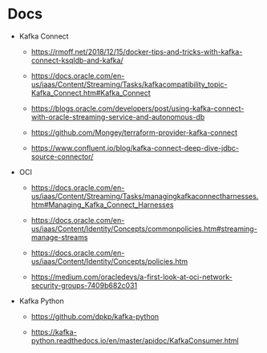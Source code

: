 # Docs

- Kafka Connect
  - <https://rmoff.net/2018/12/15/docker-tips-and-tricks-with-kafka-connect-ksqldb-and-kafka/>

  - <https://docs.oracle.com/en-us/iaas/Content/Streaming/Tasks/kafkacompatibility_topic-Kafka_Connect.htm#Kafka_Connect>

  - <https://blogs.oracle.com/developers/post/using-kafka-connect-with-oracle-streaming-service-and-autonomous-db>

  - <https://github.com/Mongey/terraform-provider-kafka-connect>

  - <https://www.confluent.io/blog/kafka-connect-deep-dive-jdbc-source-connector/>

- OCI
  - <https://docs.oracle.com/en-us/iaas/Content/Streaming/Tasks/managingkafkaconnectharnesses.htm#Managing_Kafka_Connect_Harnesses>

  - <https://docs.oracle.com/en-us/iaas/Content/Identity/Concepts/commonpolicies.htm#streaming-manage-streams>

  - <https://docs.oracle.com/en-us/iaas/Content/Identity/Concepts/policies.htm>

  - <https://medium.com/oracledevs/a-first-look-at-oci-network-security-groups-7409b682c031>

- Kafka Python
  - <https://github.com/dpkp/kafka-python>

  - <https://kafka-python.readthedocs.io/en/master/apidoc/KafkaConsumer.html>
